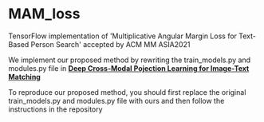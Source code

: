 # MAM_loss

TensorFlow implementation of 'Multiplicative Angular Margin Loss for Text-Based Person Search' accepted by ACM MM ASIA2021

We implement our proposed method by rewriting the train_models.py and modules.py file in  **[Deep Cross-Modal Pojection Learning for Image-Text Matching](https://github.com/YingZhangDUT/Cross-Modal-Projection-Learning)**

To reproduce our proposed method, you should first replace the original train_models.py and modules.py file with ours and then follow the instructions in the repository

